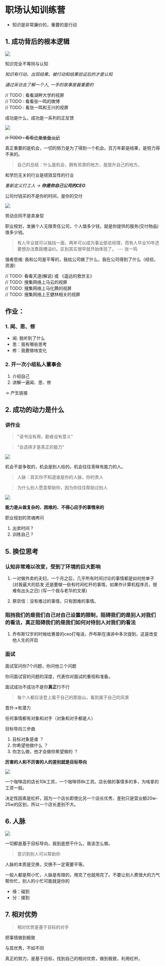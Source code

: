 # 职场认知训练营

- 知识是非常廉价的，重要的是行动

## 1. 成功背后的根本逻辑

![](./picture/01.png)


知识完全不等同与认知

*知识有行动，出现结果。被行动和结果验证后的才是认知*

*通过采访去了解一个人, 一手的故事是最重要的*

// TODO : 看看湖畔大学的视屏    <br/>
// TODO : 看看张一鸣的微博      <br/>
// TODO : 看张一鸣和王兴的视屏   <br/>


成功是什么，成功是一系列的正反馈

![](./picture/02.png)


<strike> // TODO : 看看[许单单奋斗记](http://tech.sina.com.cn/i/2012-02-04/11306683283.shtml) </strike>


真正重要的是机会，一切的努力是为了得到一个机会。百万年薪是结果，是努力得不来的。

> 自己的总结：什么是机会，拥有资源的地方，是提升自己的地方。



和学历无关的行业是绩效显性的行业

*重新定义打工人 -> **你是你自己公司的CEO***

公司付钱买的不是你的时间，是你的交付

![](./picture/03.png)

劳动合同不是卖身契

职业规划，发展个人无限责任公司，个人值多少钱，就是你提供的服务(交付物品)值多少钱。

> 有人毕业就可以独挡一面，两年可以成为事业部总经理，而有人毕业10年还要想办法靠跳槽溢价。区别其实很早就开始体现了。  ---   张一鸣

强者思维: 我和公司是平等的，我给公司做了什么，我在公司得到了什么（经验，资源）

// TODO: 看看天道(解说) 或 《遥远的救世主》 <br/>
// TODO: 搜集网络上马云的视屏 <br/>
// TODO: 搜集网络上马化腾的视屏 <br/>
// TODO: 搜集网络上王健林相关的视屏 <br/>

## 作业：

### 1. 闻、思、修

- 闻: 我听到了什么
- 思：我有哪些思考
- 修：我要做啥变化

### 2. 开一次小组私人董事会

1. 介绍自己
2. 讲解一遍闻、思、修

-> 产生链接


## 2. 成功的动力是什么

### 讲作业

> "读书没有用，勤奋没有意义"

> "会选择才是真正的能力"


![](./picture/04.png)

机会不是争取的，机会是别人给的。机会往往青睐有能力的人。

> 人脉：其实你不知道谁是你的人脉，你的贵人

> 为什么别人愿意帮助你，因为你往往帮助过别人

![](./picture/05.png)

**能力是从做复杂的、困难的、不得心应手的事情来的**

职业规划的灵魂拷问
1. 出卖时间 ?
2. 训练自己 ?




## 5. 换位思考

### 认知非常难以改变，受到了环境的巨大影响

1. 一对做外卖的夫妇，一个月之后，几乎所有时间讨论的事情都是如何抢单子(对我最大的启发
还是要做一些有时间杠杆的事情，如果作计算机程序员，很难有出头之日)
(写一个我与老华的文章)

2. 蔡崇信：没有难过的事情，只有困难的事情。

### 阻挡我们的是我们自己对自己设置的限制，阻碍我们的是别人对我们的看法，真正阻碍我们的是我们如何对待别人对我们的看法

1. 乔布斯12岁的时候给惠普的ceo打电话，乔布斯在演讲中多次提到，这是改变他人生的开启


### 面试

面试官问你7个问题，你问他三个问题

你问面试官的问题的深度，代表你对面试的重视和准备。

面试成功不成功不是你**真正**行不行


>每个人都应该登上属于自己的那座山，看到属于自己的风景

晋升->有潜力


任何事情都有对象和对手（对象和对手都是人）


目标导向三步曲

1. 目标对象是谁 ？
2. 你希望他做什么 ？
3. 你怎么做，他才会做你希望做的 ？


**厉害的人和不厉害的人的差别就是目标导向**


![](./picture/07.png)


一个咖啡店的店长10k工资，一个咖啡师8k工资。店长做的事情多的多，为啥拿的工资一般。

决定性因素是杠杆，因为一个店长即使比另一个店长优秀，差别只是营业额20w-25w的区别，所以一个店长差别不大。

## 6. 人脉

![](./picture/06.png)

一切都是基于目标导向，我到底想干什么，我该怎么做。

> 意识到别人可以帮助你


人脉的本质是交换，交换不一定需要平等。

一般人都是帮小忙，人脉是有限的，用完了也就用完了。不要让别人费很大的力气帮你忙，别人的小忙可能就是你的

- 缘：碰到
- 分：接到


## 7. 相对优势

> 相对优势是基于目标的对手

把事情做到极致

与其优秀，不如不同

真正的努力，是基于目标，找到自己的相对优势，做到极致，利用杠杆。























